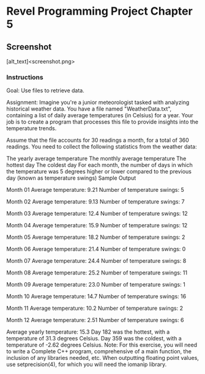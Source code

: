 # Revel Programming Project Chapter 5

## Screenshot

[alt_text]<screenshot.png>

### Instructions

Goal: Use files to retrieve data.

Assignment: Imagine you're a junior meteorologist tasked with analyzing historical weather
data. You have a file named "WeatherData.txt", containing a list of daily average temperatures
(in Celsius) for a year. Your job is to create a program that processes this file to provide insights
into the temperature trends.

Assume that the file accounts for 30 readings a month, for a total of 360 readings. You need to
collect the following statistics from the weather data:

The yearly average temperature
The monthly average temperature
The hottest day
The coldest day
For each month, the number of days in which the temperature was 5 degrees higher or lower
compared to the previous day (known as temperature swings)
Sample Output

Month 01
Average temperature: 9.21
Number of temperature swings: 5

Month 02
Average temperature:  9.13
Number of temperature swings: 7

Month 03
Average temperature: 12.4
Number of temperature swings: 12

Month 04
Average temperature: 15.9
Number of temperature swings: 12

Month 05
Average temperature: 18.2
Number of temperature swings: 2

Month 06
Average temperature: 21.4
Number of temperature swings: 0

Month 07
Average temperature: 24.4
Number of temperature swings: 8

Month 08
Average temperature: 25.2
Number of temperature swings: 11

Month 09
Average temperature: 23.0
Number of temperature swings: 1

Month 10
Average temperature: 14.7
Number of temperature swings: 16

Month 11
Average temperature: 10.2
Number of temperature swings: 2

Month 12
Average temperature: 2.51
Number of temperature swings: 6

Average yearly temperature: 15.3
Day 182 was the hottest, with a temperature of 31.3 degrees Celsius.
Day 359 was the coldest, with a temperature of -2.62 degrees Celsius.
Note: For this exercise, you will need to write a Complete C++ program,
 comprehensive of a main function, the inclusion of any libraries needed, etc.
 When outputting floating point values, use setprecision(4), for which you will
 need the iomanip library.
